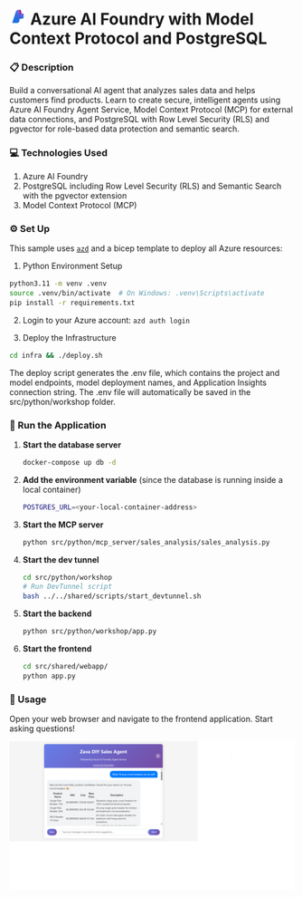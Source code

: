 # <img src="img/Azure-AI-Studio.png" alt="Azure Foundry" style="width:30px;height:30px;"/> Azure AI Foundry with Model Context Protocol and PostgreSQL

### 📋 Description

Build a conversational AI agent that analyzes sales data and helps customers find products. Learn to create secure, intelligent agents using Azure AI Foundry Agent Service, Model Context Protocol (MCP) for external data connections, and PostgreSQL with Row Level Security (RLS) and pgvector for role-based data protection and semantic search.


### 💻 Technologies Used

1. Azure AI Foundry
2. PostgreSQL including Row Level Security (RLS) and Semantic Search with the pgvector extension
3. Model Context Protocol (MCP)

### ⚙️ Set Up

This sample uses [`azd`](https://learn.microsoft.com/azure/developer/azure-developer-cli/) and a bicep template to deploy all Azure resources:

1. Python Environment Setup

```bash
python3.11 -m venv .venv
source .venv/bin/activate  # On Windows: .venv\Scripts\activate
pip install -r requirements.txt
```

2. Login to your Azure account: `azd auth login`

3. Deploy the Infrastructure

```bash
cd infra && ./deploy.sh
```
The deploy script generates the .env file, which contains the project and model endpoints, model deployment names, and Application Insights connection string. The .env file will automatically be saved in the src/python/workshop folder.


### 🏃 Run the Application 

1. **Start the database server**
    ```bash
    docker-compose up db -d
    ```

2. **Add the environment variable** (since the database is running inside a local container)
    ```bash
    POSTGRES_URL=<your-local-container-address>
    ```

3. **Start the MCP server**
    ```bash
    python src/python/mcp_server/sales_analysis/sales_analysis.py
    ```

4. **Start the dev tunnel**
    ```bash
    cd src/python/workshop
    # Run DevTunnel script
    bash ../../shared/scripts/start_devtunnel.sh
    ```

5. **Start the backend**
    ```bash
    python src/python/workshop/app.py
    ```

6. **Start the frontend**
    ```bash
    cd src/shared/webapp/
    python app.py
    ```

### 🚀 Usage

Open your web browser and navigate to the frontend application. Start asking questions!

<p align="center">
<img src="img/zava-diy-screenshot-1.png" width="1200"/>
</p>
